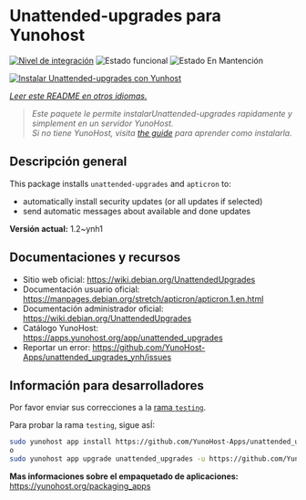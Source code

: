 <!--
Este archivo README esta generado automaticamente<https://github.com/YunoHost/apps/tree/master/tools/readme_generator>
No se debe editar a mano.
-->

# Unattended-upgrades para Yunohost

[![Nivel de integración](https://dash.yunohost.org/integration/unattended_upgrades.svg)](https://ci-apps.yunohost.org/ci/apps/unattended_upgrades/) ![Estado funcional](https://ci-apps.yunohost.org/ci/badges/unattended_upgrades.status.svg) ![Estado En Mantención](https://ci-apps.yunohost.org/ci/badges/unattended_upgrades.maintain.svg)

[![Instalar Unattended-upgrades con Yunhost](https://install-app.yunohost.org/install-with-yunohost.svg)](https://install-app.yunohost.org/?app=unattended_upgrades)

*[Leer este README en otros idiomas.](./ALL_README.md)*

> *Este paquete le permite instalarUnattended-upgrades rapidamente y simplement en un servidor YunoHost.*  
> *Si no tiene YunoHost, visita [the guide](https://yunohost.org/install) para aprender como instalarla.*

## Descripción general

This package installs `unattended-upgrades` and `apticron` to:

* automatically install security updates (or all updates if selected)
* send automatic messages about available and done updates


**Versión actual:** 1.2~ynh1
## Documentaciones y recursos

- Sitio web oficial: <https://wiki.debian.org/UnattendedUpgrades>
- Documentación usuario oficial: <https://manpages.debian.org/stretch/apticron/apticron.1.en.html>
- Documentación administrador oficial: <https://wiki.debian.org/UnattendedUpgrades>
- Catálogo YunoHost: <https://apps.yunohost.org/app/unattended_upgrades>
- Reportar un error: <https://github.com/YunoHost-Apps/unattended_upgrades_ynh/issues>

## Información para desarrolladores

Por favor enviar sus correcciones a la [rama `testing`](https://github.com/YunoHost-Apps/unattended_upgrades_ynh/tree/testing).

Para probar la rama `testing`, sigue asÍ:

```bash
sudo yunohost app install https://github.com/YunoHost-Apps/unattended_upgrades_ynh/tree/testing --debug
o
sudo yunohost app upgrade unattended_upgrades -u https://github.com/YunoHost-Apps/unattended_upgrades_ynh/tree/testing --debug
```

**Mas informaciones sobre el empaquetado de aplicaciones:** <https://yunohost.org/packaging_apps>
